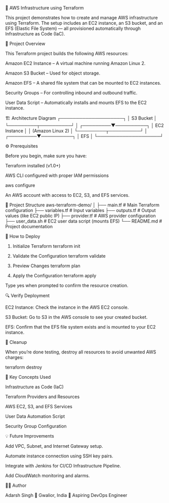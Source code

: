🚀 AWS Infrastructure using Terraform

This project demonstrates how to create and manage AWS infrastructure using Terraform.
The setup includes an EC2 instance, an S3 bucket, and an EFS (Elastic File System) — all provisioned automatically through Infrastructure as Code (IaC).

🧩 Project Overview

This Terraform project builds the following AWS resources:

Amazon EC2 Instance – A virtual machine running Amazon Linux 2.

Amazon S3 Bucket – Used for object storage.

Amazon EFS – A shared file system that can be mounted to EC2 instances.

Security Groups – For controlling inbound and outbound traffic.

User Data Script – Automatically installs and mounts EFS to the EC2 instance.

🏗️ Architecture Diagram
          ┌────────────────────┐
          │     S3 Bucket      │
          └─────────┬──────────┘
                    │
          ┌─────────▼──────────┐
          │     EC2 Instance   │
          │  (Amazon Linux 2)  │
          └─────────┬──────────┘
                    │
          ┌─────────▼──────────┐
          │        EFS         │
          └────────────────────┘

⚙️ Prerequisites

Before you begin, make sure you have:

Terraform
 installed (v1.0+)

AWS CLI configured with proper IAM permissions

aws configure


An AWS account with access to EC2, S3, and EFS services.

📂 Project Structure
aws-terraform-demo/
│
├── main.tf            # Main Terraform configuration
├── variables.tf       # Input variables
├── outputs.tf         # Output values (like EC2 public IP)
├── provider.tf        # AWS provider configuration
├── user_data.sh       # EC2 user data script (mounts EFS)
└── README.md          # Project documentation

🚀 How to Deploy
1. Initialize Terraform
terraform init

2. Validate the Configuration
terraform validate

3. Preview Changes
terraform plan

4. Apply the Configuration
terraform apply


Type yes when prompted to confirm the resource creation.

🔍 Verify Deployment

EC2 Instance: Check the instance in the AWS EC2 console.

S3 Bucket: Go to S3 in the AWS console to see your created bucket.

EFS: Confirm that the EFS file system exists and is mounted to your EC2 instance.

🧹 Cleanup

When you’re done testing, destroy all resources to avoid unwanted AWS charges:

terraform destroy

🧠 Key Concepts Used

Infrastructure as Code (IaC)

Terraform Providers and Resources

AWS EC2, S3, and EFS Services

User Data Automation Script

Security Group Configuration

💡 Future Improvements

Add VPC, Subnet, and Internet Gateway setup.

Automate instance connection using SSH key pairs.

Integrate with Jenkins for CI/CD Infrastructure Pipeline.

Add CloudWatch monitoring and alarms.

🧑‍💻 Author

Adarsh Singh
📍 Gwalior, India
💼 Aspiring DevOps Engineer